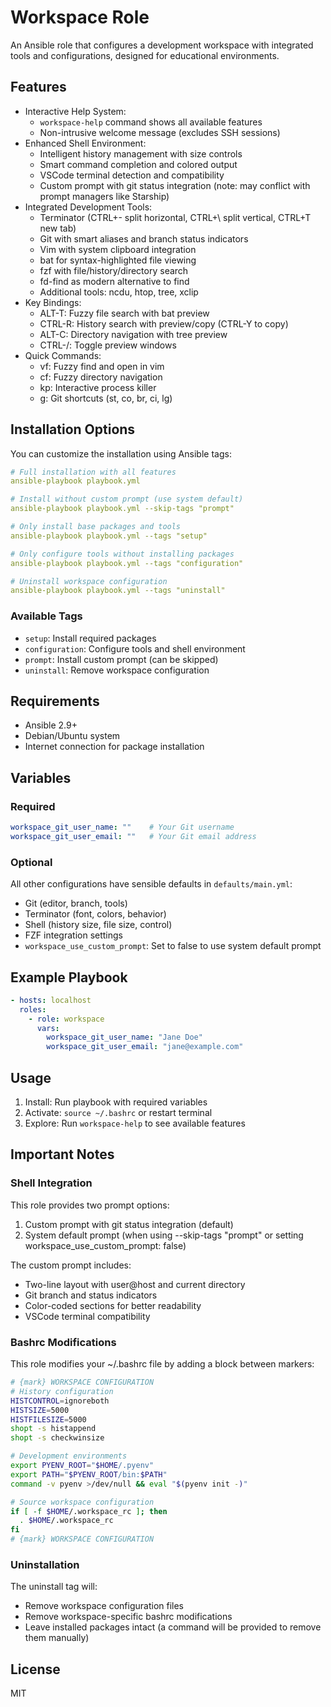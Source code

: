 # Workspace Role

An Ansible role that configures a development workspace with integrated tools and configurations, designed for educational environments.

## Features

- Interactive Help System:
  - `workspace-help` command shows all available features
  - Non-intrusive welcome message (excludes SSH sessions)
- Enhanced Shell Environment:
  - Intelligent history management with size controls
  - Smart command completion and colored output
  - VSCode terminal detection and compatibility
  - Custom prompt with git status integration (note: may conflict with prompt managers like Starship)
- Integrated Development Tools:
  - Terminator (CTRL+- split horizontal, CTRL+\ split vertical, CTRL+T new tab)
  - Git with smart aliases and branch status indicators
  - Vim with system clipboard integration
  - bat for syntax-highlighted file viewing
  - fzf with file/history/directory search
  - fd-find as modern alternative to find
  - Additional tools: ncdu, htop, tree, xclip
- Key Bindings:
  - ALT-T: Fuzzy file search with bat preview
  - CTRL-R: History search with preview/copy (CTRL-Y to copy)
  - ALT-C: Directory navigation with tree preview
  - CTRL-/: Toggle preview windows
- Quick Commands:
  - vf: Fuzzy find and open in vim
  - cf: Fuzzy directory navigation
  - kp: Interactive process killer
  - g: Git shortcuts (st, co, br, ci, lg)

## Installation Options

You can customize the installation using Ansible tags:

```yaml
# Full installation with all features
ansible-playbook playbook.yml

# Install without custom prompt (use system default)
ansible-playbook playbook.yml --skip-tags "prompt"

# Only install base packages and tools
ansible-playbook playbook.yml --tags "setup"

# Only configure tools without installing packages
ansible-playbook playbook.yml --tags "configuration"

# Uninstall workspace configuration
ansible-playbook playbook.yml --tags "uninstall"
```

### Available Tags

- `setup`: Install required packages
- `configuration`: Configure tools and shell environment
- `prompt`: Install custom prompt (can be skipped)
- `uninstall`: Remove workspace configuration

## Requirements

- Ansible 2.9+
- Debian/Ubuntu system
- Internet connection for package installation

## Variables

### Required

```yaml
workspace_git_user_name: ""    # Your Git username
workspace_git_user_email: ""   # Your Git email address
```

### Optional

All other configurations have sensible defaults in `defaults/main.yml`:

- Git (editor, branch, tools)
- Terminator (font, colors, behavior)
- Shell (history size, file size, control)
- FZF integration settings
- `workspace_use_custom_prompt`: Set to false to use system default prompt

## Example Playbook

```yaml
- hosts: localhost
  roles:
    - role: workspace
      vars:
        workspace_git_user_name: "Jane Doe"
        workspace_git_user_email: "jane@example.com"
```

## Usage

1. Install: Run playbook with required variables
2. Activate: `source ~/.bashrc` or restart terminal
3. Explore: Run `workspace-help` to see available features

## Important Notes

### Shell Integration

This role provides two prompt options:

1. Custom prompt with git status integration (default)
2. System default prompt (when using --skip-tags "prompt" or setting workspace_use_custom_prompt: false)

The custom prompt includes:

- Two-line layout with user@host and current directory
- Git branch and status indicators
- Color-coded sections for better readability
- VSCode terminal compatibility

### Bashrc Modifications

This role modifies your ~/.bashrc file by adding a block between markers:

```bash
# {mark} WORKSPACE CONFIGURATION
# History configuration
HISTCONTROL=ignoreboth
HISTSIZE=5000
HISTFILESIZE=5000
shopt -s histappend
shopt -s checkwinsize

# Development environments
export PYENV_ROOT="$HOME/.pyenv"
export PATH="$PYENV_ROOT/bin:$PATH"
command -v pyenv >/dev/null && eval "$(pyenv init -)"

# Source workspace configuration
if [ -f $HOME/.workspace_rc ]; then
  . $HOME/.workspace_rc
fi
# {mark} WORKSPACE CONFIGURATION
```

### Uninstallation

The uninstall tag will:

- Remove workspace configuration files
- Remove workspace-specific bashrc modifications
- Leave installed packages intact (a command will be provided to remove them manually)

## License

MIT
